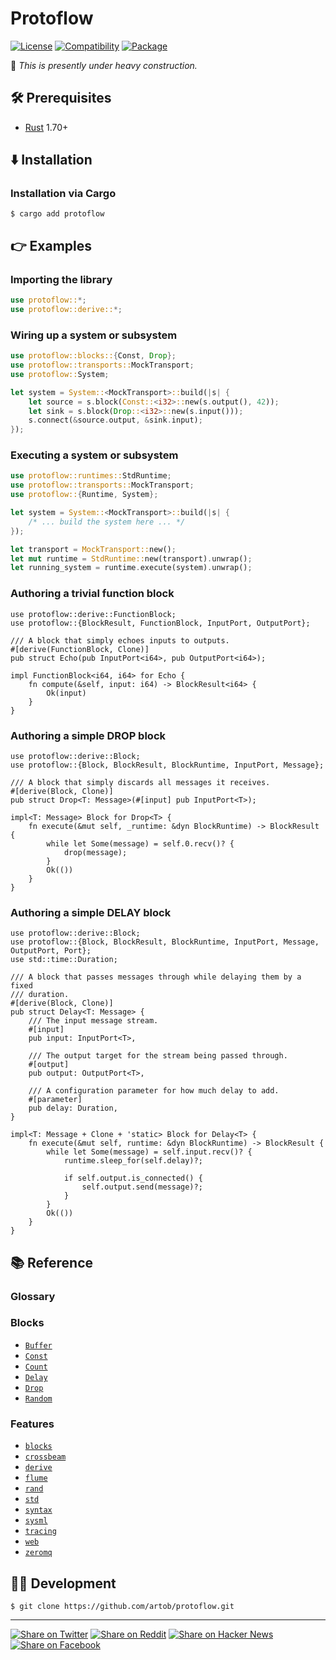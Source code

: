# Protoflow

[![License](https://img.shields.io/badge/license-Public%20Domain-blue.svg)](https://unlicense.org)
[![Compatibility](https://img.shields.io/badge/rust-1.70%2B-blue)](https://rust-lang.org)
[![Package](https://img.shields.io/crates/v/protoflow)](https://crates.io/crates/protoflow)

🚧 _This is presently under heavy construction._

## 🛠️ Prerequisites

- [Rust](https://rust-lang.org) 1.70+

## ⬇️ Installation

### Installation via Cargo

```console
$ cargo add protoflow
```

## 👉 Examples

### Importing the library

```rust
use protoflow::*;
use protoflow::derive::*;
```

### Wiring up a system or subsystem

```rust
use protoflow::blocks::{Const, Drop};
use protoflow::transports::MockTransport;
use protoflow::System;

let system = System::<MockTransport>::build(|s| {
    let source = s.block(Const::<i32>::new(s.output(), 42));
    let sink = s.block(Drop::<i32>::new(s.input()));
    s.connect(&source.output, &sink.input);
});
```

### Executing a system or subsystem

```rust
use protoflow::runtimes::StdRuntime;
use protoflow::transports::MockTransport;
use protoflow::{Runtime, System};

let system = System::<MockTransport>::build(|s| {
    /* ... build the system here ... */
});

let transport = MockTransport::new();
let mut runtime = StdRuntime::new(transport).unwrap();
let running_system = runtime.execute(system).unwrap();
```

### Authoring a trivial function block

```rust,ignore
use protoflow::derive::FunctionBlock;
use protoflow::{BlockResult, FunctionBlock, InputPort, OutputPort};

/// A block that simply echoes inputs to outputs.
#[derive(FunctionBlock, Clone)]
pub struct Echo(pub InputPort<i64>, pub OutputPort<i64>);

impl FunctionBlock<i64, i64> for Echo {
    fn compute(&self, input: i64) -> BlockResult<i64> {
        Ok(input)
    }
}
```

### Authoring a simple DROP block

```rust,ignore
use protoflow::derive::Block;
use protoflow::{Block, BlockResult, BlockRuntime, InputPort, Message};

/// A block that simply discards all messages it receives.
#[derive(Block, Clone)]
pub struct Drop<T: Message>(#[input] pub InputPort<T>);

impl<T: Message> Block for Drop<T> {
    fn execute(&mut self, _runtime: &dyn BlockRuntime) -> BlockResult {
        while let Some(message) = self.0.recv()? {
            drop(message);
        }
        Ok(())
    }
}
```

### Authoring a simple DELAY block

```rust,ignore
use protoflow::derive::Block;
use protoflow::{Block, BlockResult, BlockRuntime, InputPort, Message, OutputPort, Port};
use std::time::Duration;

/// A block that passes messages through while delaying them by a fixed
/// duration.
#[derive(Block, Clone)]
pub struct Delay<T: Message> {
    /// The input message stream.
    #[input]
    pub input: InputPort<T>,

    /// The output target for the stream being passed through.
    #[output]
    pub output: OutputPort<T>,

    /// A configuration parameter for how much delay to add.
    #[parameter]
    pub delay: Duration,
}

impl<T: Message + Clone + 'static> Block for Delay<T> {
    fn execute(&mut self, runtime: &dyn BlockRuntime) -> BlockResult {
        while let Some(message) = self.input.recv()? {
            runtime.sleep_for(self.delay)?;

            if self.output.is_connected() {
                self.output.send(message)?;
            }
        }
        Ok(())
    }
}
```

## 📚 Reference

### Glossary

### Blocks

- [`Buffer`](lib/protoflow/src/blocks/buffer.rs)
- [`Const`](lib/protoflow/src/blocks/const.rs)
- [`Count`](lib/protoflow/src/blocks/count.rs)
- [`Delay`](lib/protoflow/src/blocks/delay.rs)
- [`Drop`](lib/protoflow/src/blocks/drop.rs)
- [`Random`](lib/protoflow/src/blocks/random.rs)

### Features

- [`blocks`](lib/protoflow/Cargo.toml)
- [`crossbeam`](lib/protoflow/Cargo.toml)
- [`derive`](lib/protoflow/Cargo.toml)
- [`flume`](lib/protoflow/Cargo.toml)
- [`rand`](lib/protoflow/Cargo.toml)
- [`std`](lib/protoflow/Cargo.toml)
- [`syntax`](lib/protoflow/Cargo.toml)
- [`sysml`](lib/protoflow/Cargo.toml)
- [`tracing`](lib/protoflow/Cargo.toml)
- [`web`](lib/protoflow/Cargo.toml)
- [`zeromq`](lib/protoflow/Cargo.toml)

## 👨‍💻 Development

```console
$ git clone https://github.com/artob/protoflow.git
```

- - -

[![Share on Twitter](https://img.shields.io/badge/share%20on-twitter-03A9F4?logo=twitter)](https://twitter.com/share?url=https://github.com/artob/protoflow&text=Protoflow)
[![Share on Reddit](https://img.shields.io/badge/share%20on-reddit-red?logo=reddit)](https://reddit.com/submit?url=https://github.com/artob/protoflow&title=Protoflow)
[![Share on Hacker News](https://img.shields.io/badge/share%20on-hacker%20news-orange?logo=ycombinator)](https://news.ycombinator.com/submitlink?u=https://github.com/artob/protoflow&t=Protoflow)
[![Share on Facebook](https://img.shields.io/badge/share%20on-facebook-1976D2?logo=facebook)](https://www.facebook.com/sharer/sharer.php?u=https://github.com/artob/protoflow)
